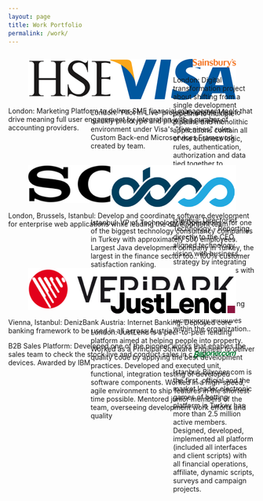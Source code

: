 ```yaml
---
layout: page
title: Work Portfolio
permalink: /work/
---
```

<div class="card">
            <div class="card-body grid grid-view">
              <div class="row gx-md-50 gy-30 isotope" style="position: relative; height: 896px;">
                <div class="item col-md-6 col-lg-4" style="position: absolute; left: 0%; top: 0px;">
                  <div class="brand">
                    <figure><img src="/static/img/1.svg" alt=""></figure>
                  </div>
                  <p><span class="erkAboutCountry">London:</span> Marketing Platform to deliver SME financial management tools that drive meaning full user engagement by integration with a number of accounting providers.</p>
                </div>
                <div class="item col-md-6 col-lg-4" style="position: absolute; left: 33.3333%; top: 0px;">
                  <div class="brand">
                    <figure><img src="/static/img/2.svg" alt=""></figure>
                  </div>
                  <p><span class="erkAboutCountry">London:</span> 'Pilot In Live' project to enable Visa to quickly prototype and pilot ideas in a live environment under Visa's "five nines" rules. Custom Back-end Microservices Framework created by team.</p>
                </div>
                <div class="item col-md-6 col-lg-4" style="position: absolute; left: 66.6667%; top: 0px;">
                  <div class="brand">
                    <figure><img src="/static/img/3.svg" alt=""></figure>
                  </div>
                  <p><span class="erkAboutCountry">London:</span> Digital transformation project about shifting from a single development pipeline to multiple pipeline and monolithic applications contain all of the business logic, rules, authentication, authorization and data tied together to microservices architecture.</p>
                </div>
                <div class="item col-md-6 col-lg-4" style="position: absolute; left: 66.6667%; top: 280px;">
                  <div class="brand">
                    <figure><img src="/static/img/4.svg" alt=""></figure>
                  </div>
                    <p><span class="erkAboutCountry">Istanbul:</span> Director of Technology - Reporting directly to the CEO, aligned technology vision with business strategy by integrating company processes with the appropriate technologies. Responsible for all aspects of developing and implementing technology initiatives within the organization..</p>
                </div>
                <div class="item col-md-6 col-lg-4" style="position: absolute; left: 0%; top: 216px;">
                  <div class="brand">
                    <figure><img src="/static/img/5.svg" alt=""></figure>
                  </div>
                  <p><span class="erkAboutCountry">London, Brussels, Istanbul:</span> Develop and coordinate software development for enterprise web applications while leading the development team. </p>
                </div>
                <div class="item col-md-6 col-lg-4" style="position: absolute; left: 33.3333%; top: 216px;">
                  <div class="brand">
                    <figure><img src="/static/img/66.png" alt=""></figure>
                  </div>
                  <p><span class="erkAboutCountry">Istanbul:</span>  VP of Technology & Operations - for one of the biggest technology consultancy companies in Turkey with approximately 500 employees. Largest Java development company in Turkey, the largest in the finance sector too.. 100% customer satisfaction ranking. </p>
                </div>
                <div class="item col-md-6 col-lg-4" style="position: absolute; left: 0%; top: 426px;">
                  <div class="brand">
                    <figure><img src="/static/img/88.png" alt=""></figure>
                  </div>
                  <p><span class="erkAboutCountry">Vienna, Istanbul:</span> DenizBank Austria: Internet Banking: Deployed core banking framework to be used in all across Austria.</p>
                  <p>B2B Sales Platform: Developed one of the pioneer works that enables the sales team to check the stock live and conduct sales in cross-platform devices. Awarded by IBM. </p>
                </div>
                <div class="item col-md-6 col-lg-4" style="position: absolute; left: 66.6667%; top: 590px;">
                  <div class="brand">
                    <figure><img src="/static/img/99.png" alt=""></figure>
                  </div>
                  <p><span class="erkAboutCountry">Istanbul:</span> Bilyoner.com is the first, official and the market leader electronic games of betting platform in Turkey has more than 2.5 million active members. Designed, developed, implemented all platform (included all interfaces and client scripts) with all financial operations, affiliate, dynamic scripts, surveys and campaign projects.  </p>
                </div>
                <div class="item col-md-6 col-lg-4" style="position: absolute; left: 33.3333%; top: 470px;">
                  <div class="brand">
                    <figure><img src="/static/img/77.png" alt=""></figure>
                  </div>
                  <p><span class="erkAboutCountry">London:</span> JustLend is a peer-to-peer lending platform aimed at helping people into property. Worked as a Principal Software Engineer to deliver quality code by applying the best development practices. Developed and executed unit, functional, integration testing of developed software components. Worked in a high-speed, agile environment to ship features in the shortest time possible. Mentored junior members of the team, overseeing development work efforts and quality </p>
                </div>                                  
              </div>
            </div>
          </div>